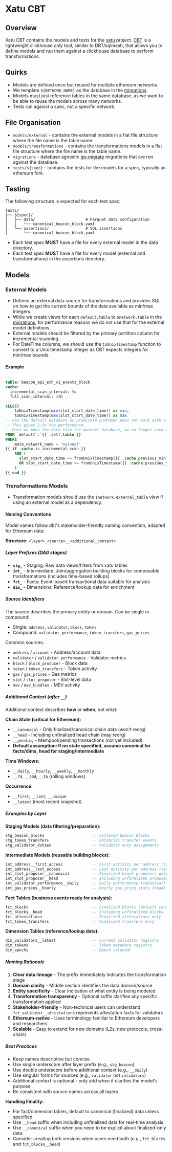 # Xatu CBT

## Overview

Xatu CBT contains the models and tests for the [xatu](https://github.com/ethpandaops/xatu) project. [CBT](https://github.com/ethpandaops/cbt) is a lightweight clickhouse only tool, similar to DBT/sqlmesh, that allows you to define models and run them against a clickhouse database to perform transformations.

## Quirks

- Models are defined once but reused for multiple ethereum networks.
- We template `${NETWORK_NAME}` as the database in the [migrations](./migrations).
- Models must just reference tables in the same database, as we want to be able to reuse the models across many networks.
- Tests run against a spec, not a specific network.

## File Organisation

- `models/external` - contains the external models in a flat file structure where the file name is the table name.
- `models/transformations` - contains the transformations models in a flat file structure where the file name is the table name.
- `migrations` - database agnostic [go-migrate](https://github.com/golang-migrate/migrate) migrations that are run against the database.
- `tests/${spec}` - contains the tests for the models for a spec, typically an ethereum fork.

## Testing

The following structure is expected for each test spec:

```
tests/
├── ${spec}/
│   ├── data/                      # Parquet data configuration
│   │   └── canonical_beacon_block.yaml
│   └── assertions/                # SQL assertions
│       └── canonical_beacon_block.yaml
```

- Each test spec **MUST** have a file for every external model in the data directory.
- Each test spec **MUST** have a file for every model (external and transformations) in the assertions directory.

## Models

### External Models

- Defines an external data source for transformations and provides SQL on how to get the current bounds of the data available as min/max integers.
- While we create views for each `default.table` to `$network.table` in the [migrations](./migrations), for performance reasons we do not use that for the external model definitions.
- External models should be filtered by the primary partition column for incremental scanning.
- For DateTime columns, we should use the `toUnixTimestamp` function to convert to a Unix timestamp integer as CBT expects integers for min/max bounds.

#### Example

```sql
---
table: beacon_api_eth_v1_events_block
cache:
  incremental_scan_interval: 5s
  full_scan_interval: 24h
---
SELECT 
    toUnixTimestamp(min(slot_start_date_time)) as min,
    toUnixTimestamp(max(slot_start_date_time)) as max
-- Use the default database as predicate pushdown does not work with views.
-- This gives 2-3x the performance.
-- Once we move the data into the mainnet database, we no longer need this.
FROM `default`.`{{ .self.table }}`
WHERE 
    meta_network_name = 'mainnet'
{{ if .cache.is_incremental_scan }}
    AND (
      slot_start_date_time <= fromUnixTimestamp({{ .cache.previous_min }})
      OR slot_start_date_time >= fromUnixTimestamp({{ .cache.previous_max }})
    )
{{ end }}
```

### Transformations Models

- Transformation models should use the `$network.external_table` view if using an external model as a dependency.

#### Naming Conventions

Model names follow dbt's stakeholder-friendly naming convention, adapted for Ethereum data:

**Structure:** `<layer>_<source>__<additional_context>`

##### Layer Prefixes (DAG stages)

- **`stg_`** - Staging: Raw data views/filters from xatu tables
- **`int_`** - Intermediate: Join/aggregation building blocks for composable transformations (includes time-based rollups)
- **`fct_`** - Facts: Event-based transactional data suitable for analysis
- **`dim_`** - Dimensions: Reference/lookup data for enrichment

##### Source Identifiers

The source describes the primary entity or domain. Can be single or compound:
- Single: `address`, `validator`, `block`, `token`
- Compound: `validator_performance`, `token_transfers`, `gas_prices`

Common sources:
- `address` / `account` - Address/account data
- `validator` / `validator_performance` - Validator metrics
- `block` / `block_producer` - Block data
- `token` / `token_transfers` - Token activity
- `gas` / `gas_prices` - Gas metrics
- `slot` / `slot_proposer` - Slot-level data
- `mev` / `mev_bundles` - MEV activity

##### Additional Context (after `__`)

Additional context describes **how** or **when**, not what:

**Chain State (critical for Ethereum):**
- `__canonical` - Only finalized/canonical chain data (won't reorg)
- `__head` - Including unfinalized head chain (may reorg)
- `__pending` - Mempool/pending transactions (not yet included)
- **Default assumption: If no state specified, assume canonical for facts/dims, head for staging/intermediate**

**Time Windows:**
- `__daily`, `__hourly`, `__weekly`, `__monthly`
- `__7d`, `__30d`, `__1h` (rolling windows)

**Occurrence:**
- `__first`, `__last`, `__unique`
- `__latest` (most recent snapshot)

##### Examples by Layer

**Staging Models (data filtering/preparation):**
```sql
stg_beacon_blocks                     -- Filtered beacon blocks
stg_token_transfers                   -- ERC20/721 transfer events  
stg_validator_duties                  -- Validator duty assignments
```

**Intermediate Models (reusable building blocks):**
```sql
int_address__first_access             -- First activity per address (canonical)
int_address__last_access              -- Last activity per address (canonical)
int_slot_proposer__canonical          -- Finalized block proposers only
int_slot_proposer__head               -- Including unfinalized proposers
int_validator_performance__daily      -- Daily performance (canonical)
int_gas_prices__hourly                -- Hourly gas price stats (head)
```

**Fact Tables (business events ready for analysis):**
```sql
fct_blocks                            -- Finalized blocks (default canonical)
fct_blocks__head                      -- Including unfinalized blocks
fct_attestations                      -- Finalized attestations only
fct_token_transfers                   -- Finalized transfers only
```

**Dimension Tables (reference/lookup data):**
```sql
dim_validators__latest                -- Current validator registry
dim_tokens                            -- Token metadata registry
dim_epochs                            -- Epoch calendar
```

##### Naming Rationale

1. **Clear data lineage** - The prefix immediately indicates the transformation stage
2. **Domain clarity** - Middle section identifies the data domain/source
3. **Entity specificity** - Clear indication of what entity is being modeled
4. **Transformation transparency** - Optional suffix clarifies any specific transformation applied
5. **Stakeholder-friendly** - Non-technical users can understand `fct_validator__attestations` represents attestation facts for validators
6. **Ethereum-native** - Uses terminology familiar to Ethereum developers and researchers
7. **Scalable** - Easy to extend for new domains (L2s, new protocols, cross-chain)

##### Best Practices

- Keep names descriptive but concise
- Use single underscore after layer prefix (e.g., `stg_beacon`)
- Use double underscore before additional context (e.g., `__daily`)
- Use singular forms for sources (e.g., `validator` not `validators`)
- Additional context is optional - only add when it clarifies the model's purpose
- Be consistent with source names across all layers

**Handling Finality:**
- For fact/dimension tables, default to canonical (finalized) data unless specified
- Use `__head` suffix when including unfinalized data for real-time analysis
- Use `__canonical` suffix when you need to be explicit about finalized-only data
- Consider creating both versions when users need both (e.g., `fct_blocks` and `fct_blocks__head`)
